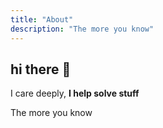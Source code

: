 ```yaml
---
title: "About"
description: "The more you know"
---
```


## hi there 🌱

I care deeply, **I help solve stuff**

The more you know
